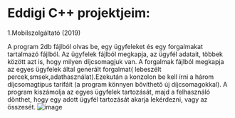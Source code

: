 # Eddigi C++ projektjeim:

1.Mobilszolgáltató (2019)

A program 2db fájlból olvas be, egy ügyfeleket és egy forgalmakat tartalmazó fájlból. Az ügyfelek fájlból megkapja, az ügyfél adatait, többek között azt is, hogy milyen díjcsomagjuk van. A forgalmak fájlból megkapja az egyes ügyfelek által generált forgalmat( lebeszélt percek,smsek,adathasználat).Ezekután a konzolon be kell írni a három díjcsomagtípus tarifáit (a program könnyen bővíthető új díjcsomagokkal). A program kiszámolja az egyes ügyfelek tartozását, majd a felhasználó dönthet, hogy egy adott ügyfél tartozását akarja lekérdezni, vagy az összesét.
![image](https://user-images.githubusercontent.com/61737188/122699569-eb79b680-d249-11eb-8721-cd98e46ade4a.png)
